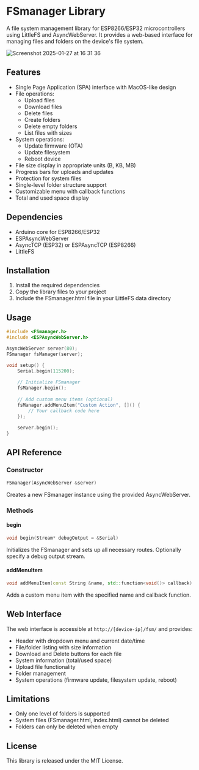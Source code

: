 # FSmanager Library

A file system management library for ESP8266/ESP32 microcontrollers using LittleFS and AsyncWebServer. It provides a web-based interface for managing files and folders on the device's file system.

![Screenshot 2025-01-27 at 16 31 36](https://github.com/user-attachments/assets/1d4132a0-6c61-4fd3-93b5-2d118ded0bcc)


## Features

- Single Page Application (SPA) interface with MacOS-like design
- File operations:
  - Upload files
  - Download files
  - Delete files
  - Create folders
  - Delete empty folders
  - List files with sizes
- System operations:
  - Update firmware (OTA)
  - Update filesystem
  - Reboot device
- File size display in appropriate units (B, KB, MB)
- Progress bars for uploads and updates
- Protection for system files
- Single-level folder structure support
- Customizable menu with callback functions
- Total and used space display

## Dependencies

- Arduino core for ESP8266/ESP32
- ESPAsyncWebServer
- AsyncTCP (ESP32) or ESPAsyncTCP (ESP8266)
- LittleFS

## Installation

1. Install the required dependencies
2. Copy the library files to your project
3. Include the FSmanager.html file in your LittleFS data directory

## Usage

```cpp
#include <FSmanager.h>
#include <ESPAsyncWebServer.h>

AsyncWebServer server(80);
FSmanager fsManager(server);

void setup() {
    Serial.begin(115200);
    
    // Initialize FSmanager
    fsManager.begin();
    
    // Add custom menu items (optional)
    fsManager.addMenuItem("Custom Action", []() {
        // Your callback code here
    });
    
    server.begin();
}
```

## API Reference

### Constructor

```cpp
FSmanager(AsyncWebServer &server)
```
Creates a new FSmanager instance using the provided AsyncWebServer.

### Methods

#### begin
```cpp
void begin(Stream* debugOutput = &Serial)
```
Initializes the FSmanager and sets up all necessary routes. Optionally specify a debug output stream.

#### addMenuItem
```cpp
void addMenuItem(const String &name, std::function<void()> callback)
```
Adds a custom menu item with the specified name and callback function.

## Web Interface

The web interface is accessible at `http://[device-ip]/fsm/` and provides:

- Header with dropdown menu and current date/time
- File/folder listing with size information
- Download and Delete buttons for each file
- System information (total/used space)
- Upload file functionality
- Folder management
- System operations (firmware update, filesystem update, reboot)

## Limitations

- Only one level of folders is supported
- System files (FSmanager.html, index.html) cannot be deleted
- Folders can only be deleted when empty

## License

This library is released under the MIT License.

